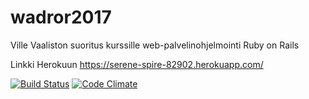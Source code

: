 # wadror2017
Ville Vaaliston suoritus kurssille web-palvelinohjelmointi Ruby on Rails

Linkki Herokuun https://serene-spire-82902.herokuapp.com/

[![Build Status](https://travis-ci.org/Vaalisto/wadror2017-public.png)](https://travis-ci.org/Vaalisto/wadror2017-public)
[![Code Climate](https://codeclimate.com/github/Vaalisto/wadror2017-public.png)](https://codeclimate.com/github/Vaalisto/wadror2017-public)
